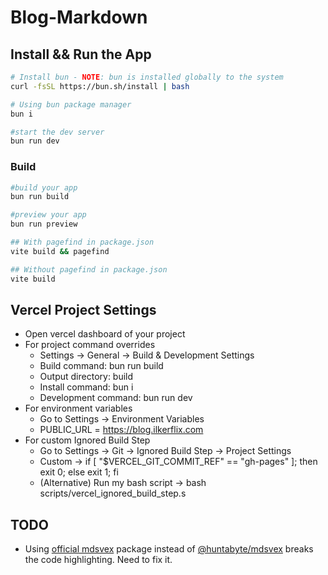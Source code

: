 # Blog-Markdown

## Install && Run the App

```bash
# Install bun - NOTE: bun is installed globally to the system
curl -fsSL https://bun.sh/install | bash

# Using bun package manager
bun i

#start the dev server
bun run dev

```

### Build

```bash
#build your app
bun run build

#preview your app
bun run preview

## With pagefind in package.json
vite build && pagefind

## Without pagefind in package.json
vite build
```

## Vercel Project Settings

- Open vercel dashboard of your project
- For project command overrides
    - Settings -> General -> Build & Development Settings
    - Build command: bun run build
    - Output directory: build
    - Install command: bun i
    - Development command: bun run dev
- For environment variables
    - Go to Settings -> Environment Variables
    - PUBLIC_URL = https://blog.ilkerflix.com
- For custom Ignored Build Step
    - Go to Settings -> Git -> Ignored Build Step -> Project Settings
    - Custom -> if [ "$VERCEL_GIT_COMMIT_REF" == "gh-pages" ]; then exit 0; else exit 1; fi
    - (Alternative) Run my bash script -> bash scripts/vercel_ignored_build_step.s


## TODO

- Using [official mdsvex](https://github.com/pngwn/MDsveX) package instead of [@huntabyte/mdsvex](https://github.com/huntabyte/MDsveX) breaks the code highlighting. Need to fix it.